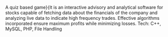 A quiz based game}{It is an interactive advisory and analytical software for stocks capable of fetching data about the financials of the company and analyzing live data to indicate high frequency trades. Effective algorithms incorporated ensure maximum profits while minimizing losses. Tech: C++, MySQL, PHP, File Handling
